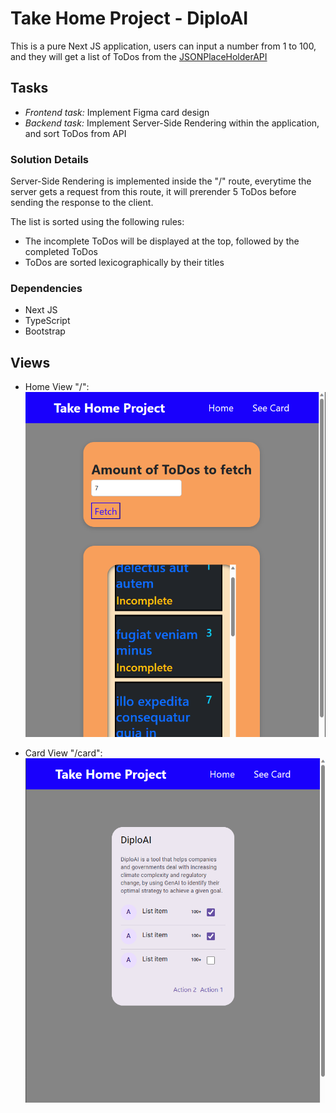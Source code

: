# Take Home Project - DiploAI

This is a pure Next JS application, users can input a number from
1 to 100, and they will get a list of ToDos from the [JSONPlaceHolderAPI](https://jsonplaceholder.typicode.com/todos)

## Tasks

- _Frontend task:_ Implement Figma card design
- _Backend task:_ Implement Server-Side Rendering within the application, and sort ToDos from API

### Solution Details

Server-Side Rendering is implemented inside the "/" route, everytime the server
gets a request from this route, it will prerender 5 ToDos before sending the response to the client.

The list is sorted using the following rules:

- The incomplete ToDos will be displayed at the top, followed by the completed ToDos
- ToDos are sorted lexicographically by their titles

### Dependencies

- Next JS
- TypeScript
- Bootstrap

## Views

- Home View "/":
  <img src="./readme-media/home-view.png">

- Card View "/card":
  <img src="./readme-media/card-view.png">
